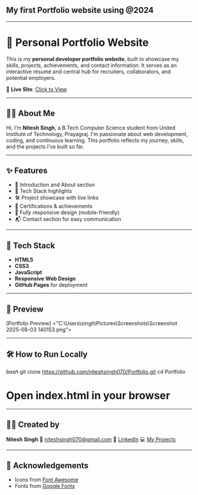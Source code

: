 ## My first Portfolio website using @2024
---
# 💼 Personal Portfolio Website

This is my **personal developer portfolio website**, built to showcase my skills, projects, achievements, and contact information. It serves as an interactive résumé and central hub for recruiters, collaborators, and potential employers.

🔗 **Live Site**: [Click to View](https://niteshsingh070.github.io/Portfolio/)

---

## 🧑‍💻 About Me

Hi, I’m **Nitesh Singh**, a B.Tech Computer Science student from United Institute of Technology, Prayagraj. I'm passionate about web development, coding, and continuous learning. This portfolio reflects my journey, skills, and the projects I’ve built so far.

---

## ✨ Features

- 📌 Introduction and About section
- 🧠 Tech Stack highlights
- 🛠️ Project showcase with live links
- 📜 Certifications & achievements
- 📱 Fully responsive design (mobile-friendly)
- 📬 Contact section for easy communication

---

## 🚀 Tech Stack

- **HTML5**
- **CSS3**
- **JavaScript**
- **Responsive Web Design**
- **GitHub Pages** for deployment

---
## 📸 Preview

[Portfolio Preview]
<"C:\Users\singh\Pictures\Screenshots\Screenshot 2025-08-03 140153.png">

---

## 🛠️ How to Run Locally

*bash*
git clone https://github.com/niteshsingh070/Portfolio.git
cd Portfolio
# Open index.html in your browser
---

## 🧑‍💼 Created by

**Nitesh Singh**
📧 [niteshsingh070@gmail.com](mailto:niteshsingh070@gmail.com)
🔗 [LinkedIn](https://www.linkedin.com/in/niteshsingh070/)
💻 [My Projects](https://github.com/niteshsingh070)

---

## 🙌 Acknowledgements

* Icons from [Font Awesome](https://fontawesome.com/)
* Fonts from [Google Fonts](https://fonts.google.com/)
